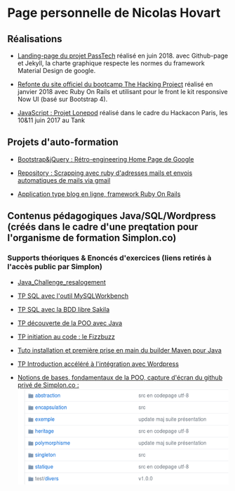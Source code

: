 # Page personnelle de Nicolas Hovart

## Réalisations

* [Landing-page du projet PassTech](https://www.passtech.io/) réalisé en juin 2018. avec Github-page et Jekyll, la charte graphique respecte les normes du framework Material Design de google.

* [Refonte du site officiel du bootcamp The Hacking Project](https://www.thehackingproject.org/) réalisé en janvier 2018 avec Ruby On Rails et utilisant pour le front le kit responsive Now UI (basé sur Bootstrap 4).

* [JavaScript : Projet Lonepod](https://NicolasHov.github.io/lonepod/#svg) réalisé dans le cadre du Hackacon Paris, les 10&11 juin 2017 au Tank

## Projets d'auto-formation

* [Bootstrap&jQuery : Rétro-engineering Home Page de Google](https://github.com/NicolasHov/home_page_google)

* [Repository : Scrapping avec ruby d'adresses mails et envois automatiques de mails via gmail](https://github.com/NicolasHov/THPsemaine2/tree/master/Scrapping)
 
 * [Application type blog en ligne, framework Ruby On Rails](https://stormy-taiga-63662.herokuapp.com/moussaillons/1)

<!--* Création d'une page web de ressources HTML/CSS en ReactJS-->

## Contenus pédagogiques Java/SQL/Wordpress (créés dans le cadre d'une preqtation pour l'organisme de formation Simplon.co)

### Supports théoriques & Enoncés d'exercices (liens retirés à l'accès public par Simplon)

* [Java_Challenge_resalogement](https://github.com/NicolasHov/Java_Challenge_resalogement)
  
* [TP SQL avec l'outil MySQLWorkbench](https://github.com/NicolasHov/SQL-TP-MySQLWorkbench)

* [TP SQL avec la BDD libre Sakila](https://github.com/NicolasHov/SQL-TP-Sakila)

* [TP découverte de la POO avec Java](https://github.com/NicolasHov/catch-them-all)

* [TP initiation au code : le Fizzbuzz](https://github.com/NicolasHov/java-fizzbuzz)

* [Tuto installation et première prise en main du builder Maven pour Java](https://github.com/NicolasHov/Java-tuto-Maven)

* [TP Introduction accéléré à l'intégration avec Wordpress](https://github.com/NicolasHov/wordpress-TP)

* [Notions de bases, fondamentaux de la POO, capture d'écran du github privé de Simplon.co :](https://github.com/simplonco/java-initiation)
  ![Capture d'écran](java-initiation.png) 
